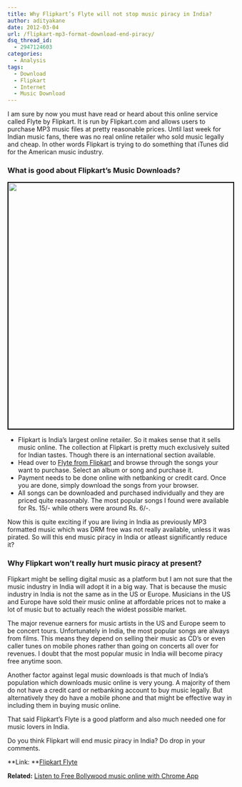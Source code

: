 ```yaml
---
title: Why Flipkart’s Flyte will not stop music piracy in India?
author: adityakane
date: 2012-03-04
url: /flipkart-mp3-format-download-end-piracy/
dsq_thread_id:
  - 2947124603
categories:
  - Analysis
tags:
  - Download
  - Flipkart
  - Internet
  - Music Download
---
```

I am sure by now you must have read or heard about this online service called Flyte by Flipkart. It is run by Flipkart.com and allows users to purchase MP3 music files at pretty reasonable prices. Until last week for Indian music fans, there was no real online retailer who sold music legally and cheap. In other words Flipkart is trying to do something that iTunes did for the American music industry.

### What is good about Flipkart&#8217;s Music Downloads?

<a href="http://devilsworkshop.org/flipkart-mp3-format-download-end-piracy/flipkart_flyte/" rel="attachment wp-att-55492"><img class="alignnone size-full wp-image-55492" style="border-image: initial; border-width: 2px; border-color: black; border-style: solid;" title="flipkart_flyte" src="http://cdn.devilsworkshop.org/files/2012/03/flipkart_flyte.png" alt="" width="710" height="551" /></a>

  * Flipkart is India&#8217;s largest online retailer. So it makes sense that it sells music online. The collection at Flipkart is pretty much exclusively suited for Indian tastes. Though there is an international section available.
  * Head over to <a href="http://www.flipkart.com/mp3-downloads" onclick="_gaq.push(['_trackEvent', 'outbound-article', 'http://www.flipkart.com/mp3-downloads', 'Flyte from Flipkart']);" >Flyte from Flipkart</a> and browse through the songs your want to purchase. Select an album or song and purchase it.
  * Payment needs to be done online with netbanking or credit card. Once you are done, simply download the songs from your browser.
  * All songs can be downloaded and purchased individually and they are priced quite reasonably. The most popular songs I found were available for Rs. 15/- while others were around Rs. 6/-.

Now this is quite exciting if you are living in India as previously MP3 formatted music which was DRM free was not really available, unless it was pirated. So will this end music piracy in India or atleast significantly reduce it?

### Why Flipkart won&#8217;t really hurt music piracy at present?

Flipkart might be selling digital music as a platform but I am not sure that the music industry in India will adopt it in a big way. That is because the music industry in India is not the same as in the US or Europe. Musicians in the US and Europe have sold their music online at affordable prices not to make a lot of music but to actually reach the widest possible market.

The major revenue earners for music artists in the US and Europe seem to be concert tours. Unfortunately in India, the most popular songs are always from films. This means they depend on selling their music as CD&#8217;s or even caller tunes on mobile phones rather than going on concerts all over for revenues. I doubt that the most popular music in India will become piracy free anytime soon.

Another factor against legal music downloads is that much of India&#8217;s population which downloads music online is very young. A majority of them do not have a credit card or netbanking account to buy music legally. But alternatively they do have a mobile phone and that might be effective way in including them in buying music online.

That said Flipkart&#8217;s Flyte is a good platform and also much needed one for music lovers in India.

Do you think Flipkart will end music piracy in India? Do drop in your comments.

**Link: **<a href="http://www.flipkart.com/mp3-downloads" onclick="_gaq.push(['_trackEvent', 'outbound-article', 'http://www.flipkart.com/mp3-downloads', 'Flipkart Flyte']);" >Flipkart Flyte</a>

**Related:** [Listen to Free Bollywood music online with Chrome App][1]

 [1]: http://devilsworkshop.org/listen-bollywood-songs-free-chrome-app/
